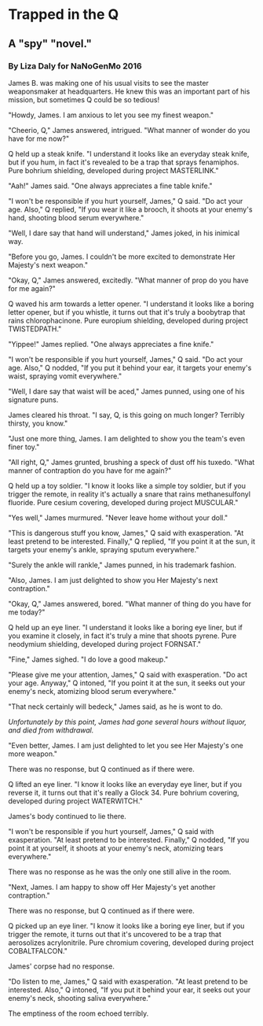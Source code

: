 
# Trapped in the Q

## A "spy" "novel."
### By Liza Daly for NaNoGenMo 2016

James B. was making one of his usual visits to see the master weaponsmaker at headquarters.
He knew this was an important part of his mission, but sometimes Q could be so tedious!



"Howdy, James. I am anxious to let you see my finest weapon."

"Cheerio, Q," James answered, intrigued. "What manner of wonder do you have for me now?"

Q held up a steak knife. "I understand it looks like an everyday steak knife, but if you hum, in fact it's revealed to be a trap that sprays fenamiphos. Pure bohrium shielding, developed during project MASTERLINK." 

"Aah!" James said. "One always appreciates a fine table knife."

"I won't be responsible if you hurt yourself, James," Q said. "Do act your age. Also," Q replied, "If you wear it like a brooch, it shoots at
    your enemy's hand, shooting blood serum everywhere." 

"Well, I dare say that hand will understand," James joked, in his inimical way.

    

"Before you go, James. I couldn't be more excited to demonstrate Her Majesty's next weapon."

"Okay, Q," James answered, excitedly. "What manner of prop do you have for me again?"

Q waved his arm towards a letter opener. "I understand it looks like a boring letter opener, but if you whistle, it turns out that it's truly a boobytrap that rains chlorophacinone. Pure europium shielding, developed during project TWISTEDPATH." 

"Yippee!" James replied. "One always appreciates a fine knife."

"I won't be responsible if you hurt yourself, James," Q said. "Do act your age. Also," Q nodded, "If you put it behind your ear, it targets
    your enemy's waist, spraying vomit everywhere." 

"Well, I dare say that waist will be aced," James punned, using one of his signature puns.

    

James cleared his throat. "I say, Q, is this going on much longer? Terribly thirsty, you know."


"Just one more thing, James. I am delighted to show you the team's even finer toy."

"All right, Q," James grunted, brushing a speck of dust off his tuxedo. "What manner of contraption do you have for me again?"

Q held up a toy soldier. "I know it looks like a simple toy soldier, but if you trigger the remote, in reality it's actually a snare that rains methanesulfonyl fluoride. Pure cesium covering, developed during project MUSCULAR." 

"Yes well," James murmured. "Never leave home without your doll."

"This is dangerous stuff you know, James," Q said with exasperation. "At least pretend to be interested. Finally," Q replied, "If you point it at the sun, it targets
    your enemy's ankle, spraying sputum everywhere." 

"Surely the ankle will rankle," James punned, in his trademark fashion.

    

"Also, James. I am just delighted to show you Her Majesty's next contraption."

"Okay, Q," James answered, bored. "What manner of thing do you have for me today?"

Q held up an eye liner. "I understand it looks like a boring eye liner, but if you examine it closely, in fact it's truly a mine that shoots pyrene. Pure neodymium shielding, developed during project FORNSAT." 

"Fine," James sighed. "I do love a good makeup."

"Please give me your attention, James," Q said with exasperation. "Do act your age. Anyway," Q intoned, "If you point it at the sun, it seeks out
    your enemy's neck, atomizing blood serum everywhere." 

"That neck certainly will  bedeck," James said, as he is wont to do.

    

_Unfortunately by this point, James had gone several hours without liquor, and died from withdrawal._


"Even better, James. I am just delighted to let you see Her Majesty's one more weapon."

There was no response, but Q continued as if there were.

Q lifted an eye liner. "I know it looks like an everyday eye liner, but if you reverse it, it turns out that it's really a Glock 34. Pure bohrium covering, developed during project WATERWITCH." 

James's body continued to lie there.

"I won't be responsible if you hurt yourself, James," Q said with exasperation. "At least pretend to be interested. Finally," Q nodded, "If you point it at yourself, it shoots at
    your enemy's neck, atomizing tears everywhere." 

There was no response as he was the only one still alive in the room.

    

"Next, James. I am happy to show off Her Majesty's yet another contraption."

There was no response, but Q continued as if there were.

Q picked up an eye liner. "I know it looks like a boring eye liner, but if you trigger the remote, it turns out that it's uncovered to be a trap that aerosolizes acrylonitrile. Pure chromium covering, developed during project COBALTFALCON." 

James' corpse had no response.

"Do listen to me, James," Q said with exasperation. "At least pretend to be interested. Also," Q intoned, "If you put it behind your ear, it seeks out
    your enemy's neck, shooting saliva everywhere." 

The emptiness of the room echoed terribly.

    
